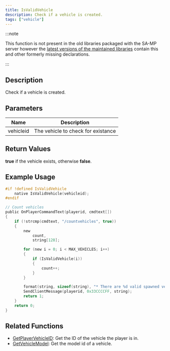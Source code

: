 ```yaml
---
title: IsValidVehicle
description: Check if a vehicle is created.
tags: ["vehicle"]
---
```


:::note

This function is not present in the old libraries packaged with the SA-MP server however the [latest versions of the maintained libraries](https://github.com/pawn-lang/samp-stdlib) contain this and other formerly missing declarations.

:::

## Description

Check if a vehicle is created.

## Parameters

| Name      | Description                        |
| --------- | ---------------------------------- |
| vehicleid | The vehicle to check for existance |

## Return Values

**true** if the vehicle exists, otherwise **false**.

## Example Usage

```c
#if !defined IsValidVehicle
    native IsValidVehicle(vehicleid);
#endif

// Count vehicles
public OnPlayerCommandText(playerid, cmdtext[])
{
    if (!strcmp(cmdtext, "/countvehicles", true))
    {
        new
            count,
            string[128];

        for (new i = 0; i < MAX_VEHICLES; i++)
        {
            if (IsValidVehicle(i))
            {
                count++;
            }
        }

        format(string, sizeof(string), "* There are %d valid spawned vehicles on this server.", count);
        SendClientMessage(playerid, 0x33CCCCFF, string);
        return 1;
    }
    return 0;
}
```

## Related Functions

- [GetPlayerVehicleID](GetPlayerVehicleID): Get the ID of the vehicle the player is in.
- [GetVehicleModel](GetVehicleModel): Get the model id of a vehicle.
